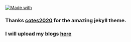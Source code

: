 [![Made with ](https://img.shields.io/badge/Made%20with-Github%20Pages-black?labelColor=white&style=for-the-badge&logo=github&logoColor=black&logoWidth=20&link=https://cycno.is-a.dev/blog)](https://cycno.is-a.dev/blog)

### Thanks [cotes2020](https://github.com/cotes2020/jekyll-theme-chirpy) for the amazing jekyll theme.

### I will upload my blogs [here](https://cycno.is-a.dev/blog/)
